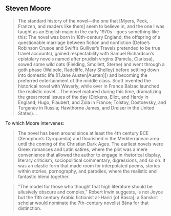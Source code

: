 ## Steven Moore

> The standard history of the novel—the one that [Myers, Peck, Franzen, and readers like them] seem to believe in, and the one I was taught as an English major in the early 1970s—goes something like this: The novel was born in 18th-century England, the offspring of a questionable marriage between fiction and nonfiction (Defoe’s Robinson Crusoe and Swift’s Gulliver’s Travels pretended to be true travel accounts), gained respectability with Samuel Richardson’s epistolary novels named after prudish virgins (Pamela, Clarissa), sowed some wild oats (Fielding, Smollett, Sterne) and went through a goth phase (Walpole, Radcliffe, Mary Shelley) before settling down into domestic life ([[Jane Austen|Austen]]) and becoming the preferred entertainment of the middle class. Scott invented the historical novel with Waverly, while over in France Balzac launched the realistic novel… The novel matured during this time, dramatizing the great moral issues of the day (Dickens, Eliot, and Hardy in England; Hugo, Flaubert, and Zola in France; Tolstoy, Dostoevsky, and Turgenev in Russia; Hawthorne James, and Dreiser in the United States)...

To which Moore intervenes:

> The novel has been around since at least the 4th century BCE (Xenophon’s Cyropaedia) and flourished in the Mediterranean area until the coming of the Christian Dark Ages. The earliest novels were Greek romances and Latin satires, where the plot was a mere convenience that allowed the author to engage in rhetorical display, literary criticism, sociopolitical commentary, digressions, and so on. It was an elastic form that made room for interpolated poems, stories within stories, pornography, and parodies, where the realistic and fantastic blend together.

> "The model for those who thought that high literature should be allusively obscure and complex,” Robert Irwin suggests, is not Joyce but the 11th century Arabic fictionist al-Hariri [of Basra]; a Sanskrit scholar would nominate the 7th-century novelist Bāna for that distinction.